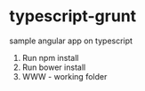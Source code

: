 # typescript-grunt
sample angular app on typescript



1. Run npm install
2. Run bower install
3. WWW - working folder 
